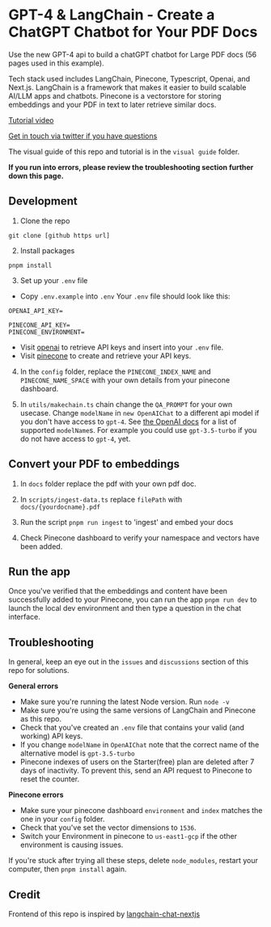 # GPT-4 & LangChain - Create a ChatGPT Chatbot for Your PDF Docs

Use the new GPT-4 api to build a chatGPT chatbot for Large PDF docs (56 pages used in this example).

Tech stack used includes LangChain, Pinecone, Typescript, Openai, and Next.js. LangChain is a framework that makes it easier to build scalable AI/LLM apps and chatbots. Pinecone is a vectorstore for storing embeddings and your PDF in text to later retrieve similar docs.

[Tutorial video](https://www.youtube.com/watch?v=ih9PBGVVOO4)

[Get in touch via twitter if you have questions](https://twitter.com/mayowaoshin)

The visual guide of this repo and tutorial is in the `visual guide` folder.

**If you run into errors, please review the troubleshooting section further down this page.**

## Development

1. Clone the repo

```
git clone [github https url]
```

2. Install packages

```
pnpm install
```

3. Set up your `.env` file

- Copy `.env.example` into `.env`
  Your `.env` file should look like this:

```
OPENAI_API_KEY=

PINECONE_API_KEY=
PINECONE_ENVIRONMENT=

```

- Visit [openai](https://help.openai.com/en/articles/4936850-where-do-i-find-my-secret-api-key) to retrieve API keys and insert into your `.env` file.
- Visit [pinecone](https://pinecone.io/) to create and retrieve your API keys.

4. In the `config` folder, replace the `PINECONE_INDEX_NAME` and `PINECONE_NAME_SPACE` with your own details from your pinecone dashboard.

5. In `utils/makechain.ts` chain change the `QA_PROMPT` for your own usecase. Change `modelName` in `new OpenAIChat` to a different api model if you don't have access to `gpt-4`. See [the OpenAI docs](https://platform.openai.com/docs/models/model-endpoint-compatibility) for a list of supported `modelName`s. For example you could use `gpt-3.5-turbo` if you do not have access to `gpt-4`, yet.

## Convert your PDF to embeddings

1. In `docs` folder replace the pdf with your own pdf doc.

2. In `scripts/ingest-data.ts` replace `filePath` with `docs/{yourdocname}.pdf`

3. Run the script `pnpm run ingest` to 'ingest' and embed your docs

4. Check Pinecone dashboard to verify your namespace and vectors have been added.

## Run the app

Once you've verified that the embeddings and content have been successfully added to your Pinecone, you can run the app `pnpm run dev` to launch the local dev environment and then type a question in the chat interface.

## Troubleshooting

In general, keep an eye out in the `issues` and `discussions` section of this repo for solutions.

**General errors**

- Make sure you're running the latest Node version. Run `node -v`
- Make sure you're using the same versions of LangChain and Pinecone as this repo.
- Check that you've created an `.env` file that contains your valid (and working) API keys.
- If you change `modelName` in `OpenAIChat` note that the correct name of the alternative model is `gpt-3.5-turbo`
- Pinecone indexes of users on the Starter(free) plan are deleted after 7 days of inactivity. To prevent this, send an API request to Pinecone to reset the counter.

**Pinecone errors**

- Make sure your pinecone dashboard `environment` and `index` matches the one in your `config` folder.
- Check that you've set the vector dimensions to `1536`.
- Switch your Environment in pinecone to `us-east1-gcp` if the other environment is causing issues.

If you're stuck after trying all these steps, delete `node_modules`, restart your computer, then `pnpm install` again.

## Credit

Frontend of this repo is inspired by [langchain-chat-nextjs](https://github.com/zahidkhawaja/langchain-chat-nextjs)
